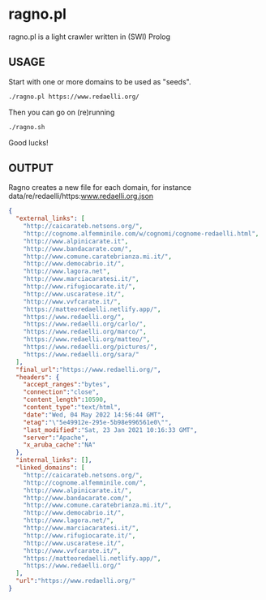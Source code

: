 # ragno.pl

ragno.pl is a light crawler written in (SWI) Prolog

## USAGE

Start with one or more domains to be used as "seeds".

```bash
./ragno.pl https://www.redaelli.org/
```

Then you can go on (re)running 

```bash
./ragno.sh
```

Good lucks!

## OUTPUT

Ragno creates a new file for each domain, for instance data/re/redaelli/https\:www.redaelli.org.json 

```json
{
  "external_links": [
    "http://caicarateb.netsons.org/",
    "http://cognome.alfemminile.com/w/cognomi/cognome-redaelli.html",
    "http://www.alpinicarate.it",
    "http://www.bandacarate.com/",
    "http://www.comune.caratebrianza.mi.it/",
    "http://www.democabrio.it/",
    "http://www.lagora.net",
    "http://www.marciacaratesi.it/",
    "http://www.rifugiocarate.it/",
    "http://www.uscaratese.it/",
    "http://www.vvfcarate.it/",
    "https://matteoredaelli.netlify.app/",
    "https://www.redaelli.org/",
    "https://www.redaelli.org/carlo/",
    "https://www.redaelli.org/marco/",
    "https://www.redaelli.org/matteo/",
    "https://www.redaelli.org/pictures/",
    "https://www.redaelli.org/sara/"
  ],
  "final_url":"https://www.redaelli.org/",
  "headers": {
    "accept_ranges":"bytes",
    "connection":"close",
    "content_length":10590,
    "content_type":"text/html",
    "date":"Wed, 04 May 2022 14:56:44 GMT",
    "etag":"\"5e49912e-295e-5b98e996561e0\"",
    "last_modified":"Sat, 23 Jan 2021 10:16:33 GMT",
    "server":"Apache",
    "x_aruba_cache":"NA"
  },
  "internal_links": [],
  "linked_domains": [
    "http://caicarateb.netsons.org/",
    "http://cognome.alfemminile.com/",
    "http://www.alpinicarate.it/",
    "http://www.bandacarate.com/",
    "http://www.comune.caratebrianza.mi.it/",
    "http://www.democabrio.it/",
    "http://www.lagora.net/",
    "http://www.marciacaratesi.it/",
    "http://www.rifugiocarate.it/",
    "http://www.uscaratese.it/",
    "http://www.vvfcarate.it/",
    "https://matteoredaelli.netlify.app/",
    "https://www.redaelli.org/"
  ],
  "url":"https://www.redaelli.org/"
}
```
